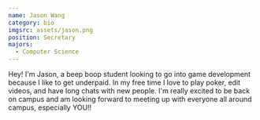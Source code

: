 ```yaml
---
name: Jason Wang
category: bio
imgsrc: assets/jason.png
position: Secretary
majors:
  - Computer Science
---
```

Hey! I'm Jason, a beep boop student looking to go into game development because I like to get underpaid. In my free time I love to play poker, edit videos, and have long chats with new people. I'm really excited to be back on campus and am looking forward to meeting up with everyone all around campus, especially YOU!!